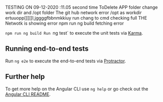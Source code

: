 
TESTING ON 09-12-2020 :11.05 second time ToDelete APP folder change work dir and /opt folder
The git hub network error /opt as workdir ertuuopp[[[[[l,jggggfbbnmkkiuy run chang to cmd
checking full
THE Netwotk is showing error
npm run ng build fetching error

`npm run ng build
Run `ng test` to execute the unit tests via [Karma](https://karma-runner.github.io).

## Running end-to-end tests

Run `ng e2e` to execute the end-to-end tests via [Protractor](http://www.protractortest.org/).

## Further help

To get more help on the Angular CLI use `ng help` or go check out the [Angular CLI README](https://github.com/angular/angular-cli/blob/master/README.md).
